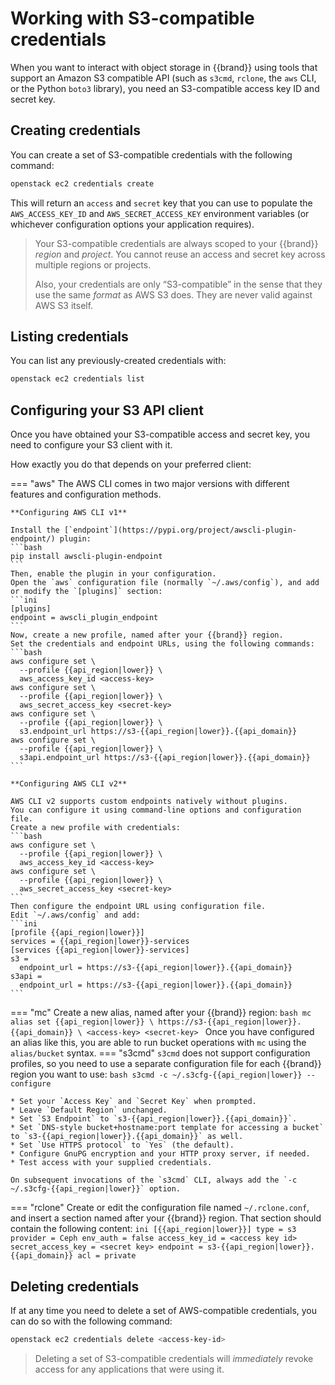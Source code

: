 # Working with S3-compatible credentials

When you want to interact with object storage in {{brand}} using tools that support an Amazon S3 compatible API (such as `s3cmd`, `rclone`, the `aws` CLI, or the Python `boto3` library), you need an S3-compatible access key ID and secret key.

## Creating credentials

You can create a set of S3-compatible credentials with the following command:

```bash
openstack ec2 credentials create
```

This will return an `access` and `secret` key that you can use to populate the `AWS_ACCESS_KEY_ID` and `AWS_SECRET_ACCESS_KEY` environment variables (or whichever configuration options your application requires).

> Your S3-compatible credentials are always scoped to your {{brand}} *region* and *project*.
> You cannot reuse an access and secret key across multiple regions or projects.
>
> Also, your credentials are only “S3-compatible” in the sense that they use the same *format* as AWS S3 does.
> They are never valid against AWS S3 itself.

## Listing credentials

You can list any previously-created credentials with:

```bash
openstack ec2 credentials list
```

## Configuring your S3 API client

Once you have obtained your S3-compatible access and secret key, you need to configure your S3 client with it.

How exactly you do that depends on your preferred client:

=== "aws"
    The AWS CLI comes in two major versions with different features and configuration methods.

    **Configuring AWS CLI v1**

    Install the [`endpoint`](https://pypi.org/project/awscli-plugin-endpoint/) plugin:
    ```bash
    pip install awscli-plugin-endpoint
    ```
    Then, enable the plugin in your configuration.
    Open the `aws` configuration file (normally `~/.aws/config`), and add or modify the `[plugins]` section:
    ```ini
    [plugins]
    endpoint = awscli_plugin_endpoint
    ```
    Now, create a new profile, named after your {{brand}} region.
    Set the credentials and endpoint URLs, using the following commands:
    ```bash
    aws configure set \
      --profile {{api_region|lower}} \
      aws_access_key_id <access-key>
    aws configure set \
      --profile {{api_region|lower}} \
      aws_secret_access_key <secret-key>
    aws configure set \
      --profile {{api_region|lower}} \
      s3.endpoint_url https://s3-{{api_region|lower}}.{{api_domain}}
    aws configure set \
      --profile {{api_region|lower}} \
      s3api.endpoint_url https://s3-{{api_region|lower}}.{{api_domain}}
    ```

    **Configuring AWS CLI v2**

    AWS CLI v2 supports custom endpoints natively without plugins.
    You can configure it using command-line options and configuration file.
    Create a new profile with credentials:
    ```bash
    aws configure set \
      --profile {{api_region|lower}} \
      aws_access_key_id <access-key>
    aws configure set \
      --profile {{api_region|lower}} \
      aws_secret_access_key <secret-key>
    ```
    Then configure the endpoint URL using configuration file.
    Edit `~/.aws/config` and add:
    ```ini
    [profile {{api_region|lower}}]
    services = {{api_region|lower}}-services
    [services {{api_region|lower}}-services]
    s3 = 
      endpoint_url = https://s3-{{api_region|lower}}.{{api_domain}}
    s3api = 
      endpoint_url = https://s3-{{api_region|lower}}.{{api_domain}}
    ```
=== "mc"
    Create a new alias, named after your {{brand}} region:
    ```bash
    mc alias set {{api_region|lower}} \
      https://s3-{{api_region|lower}}.{{api_domain}} \
      <access-key> <secret-key>
    ```
    Once you have configured an alias like this, you are able to run bucket operations with `mc` using the `alias/bucket` syntax.
=== "s3cmd"
    `s3cmd` does not support configuration profiles, so you need to use a separate configuration file for each {{brand}} region you want to use:
    ```bash
    s3cmd -c ~/.s3cfg-{{api_region|lower}} --configure
    ```

    * Set your `Access Key` and `Secret Key` when prompted.
    * Leave `Default Region` unchanged.
    * Set `S3 Endpoint` to `s3-{{api_region|lower}}.{{api_domain}}`.
    * Set `DNS-style bucket+hostname:port template for accessing a bucket` to `s3-{{api_region|lower}}.{{api_domain}}` as well.
    * Set `Use HTTPS protocol` to `Yes` (the default).
    * Configure GnuPG encryption and your HTTP proxy server, if needed.
    * Test access with your supplied credentials.

    On subsequent invocations of the `s3cmd` CLI, always add the `-c ~/.s3cfg-{{api_region|lower}}` option.
=== "rclone"
    Create or edit the configuration file named `~/.rclone.conf`, and insert a section named after your {{brand}} region.
    That section should contain the following content:
    ```ini
    [{{api_region|lower}}]
    type = s3
    provider = Ceph
    env_auth = false
    access_key_id = <access key id>
    secret_access_key = <secret key>
    endpoint = s3-{{api_region|lower}}.{{api_domain}}
    acl = private
    ```

## Deleting credentials

If at any time you need to delete a set of AWS-compatible credentials, you can do so with the following command:

```bash
openstack ec2 credentials delete <access-key-id>
```

> Deleting a set of S3-compatible credentials will *immediately* revoke access for any applications that were using it.
